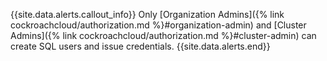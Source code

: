 {{site.data.alerts.callout_info}}
Only [Organization Admins]({% link cockroachcloud/authorization.md %}#organization-admin) and [Cluster Admins]({% link cockroachcloud/authorization.md %}#cluster-admin) can create SQL users and issue credentials.
{{site.data.alerts.end}}
